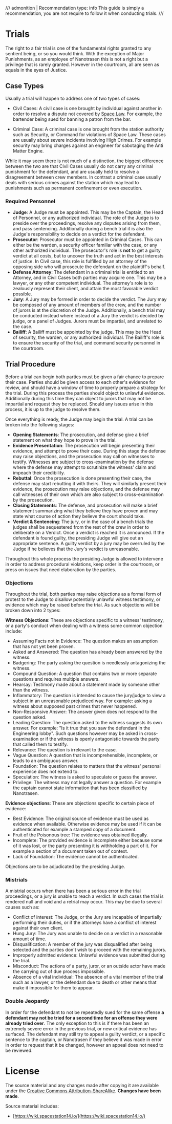 /// admonition | Recommendation
    type: info
This guide is simply a recommendation, you are not require to follow it when conducting trials.
///
	
# Trials

The right to a fair trial is one of the fundamental rights granted to any sentient being, or so you would think. With the exception of Major Punishments, as an employee of Nanotrasen this is not a right but a privilege that is rarely granted. However in the courtroom, all are seen as equals in the eyes of Justice. 

## Case Types

Usually a trial will happen to address one of two types of cases:

- Civil Cases: A civil case is one brought by individual against another in order to resolve a dispute not covered by [Space Law](space-law.md). For example, the bartender being sued for banning a patron from the bar.

- Criminal Case: A criminal case is one brought from the station authority such as Security, or Command for violations of Space Law. These cases are usually about severe incidents involving High Crimes. For example security may bring charges against an engineer for sabotaging the Anti Matter Engine.

While it may seem there is not much of a distinction, the biggest difference between the two are that Civil Cases usually do not carry any criminal punishment for the defendant, and are usually held to resolve a disagreement between crew members. In contrast a criminal case usually deals with serious crimes against the station which may lead to punishments such as permanent confinement or even execution.

### Required Personnel

- **Judge**: A Judge must be appointed. This may be the Captain, the Head of Personnel, or any authorized individual. The role of the Judge is to preside over the proceedings, resolve any disputes arising from them, and pass sentencing. Additionally during a bench trial it is also the Judge's responsibility to decide on a verdict for the defendant.
- **Prosecutor**: Prosecutor must be appointed in Criminal Cases. This can either be the warden, a security officer familiar with the case, or any other authorized individual. The prosecutor's role is **not** to get a guilty verdict at all costs, but to uncover the truth and act in the best interests of justice. In Civil case, this role is fulfilled by an attorney of the opposing side who will prosecute the defendant on the plaintiff's behalf.
- **Defense Attorney**: The defendant in a criminal trial is entitled to an Attorney, and in Civil Cases both parties may acquire one. This may be a lawyer, or any other competent individual. The attorney's role is to zealously represent their client, and attain the most favorable verdict possible.
- **Jury**: A Jury may be formed in order to decide the verdict. The Jury may be composed of any amount of members of the crew, and the number of jurors is at the discretion of the Judge. Additionally, a bench trial may be conducted instead where instead of a Jury the verdict is decided by judge, or a panel of Judges. Jurors must be impartial, and unrelated to the case.
- **Bailiff**: A Bailiff must be appointed by the judge. This may be the Head of security, the warden, or any authorized individual. The Bailiff's role is to ensure the security of the trial, and command security personnel in the courtroom.

## Trial Procedure

Before a trial can begin both parties must be given a fair chance to prepare their case. Parties should be given access to each other's evidence for review, and should have a window of time to properly prepare a strategy for the trial. During this process the parties should object to unlawful evidence. Additionally during this time they can object to jurors that may not be impartial and request they be replaced. Should any issues arise in this process, it is up to the judge to resolve them.

Once everything is ready, the Judge may begin the trial. A trial can be broken into the following stages:

- **Opening Statements**: The prosecution, and defense give a brief statement on what they hope to prove in the trial.
- **Evidence Presentation**: The prosecution will begin presenting their evidence, and attempt to prove their case. During this stage the defense may raise objections, and the prosecution may call on witnesses to testify. Witnesses are subject to cross-examination by the defense where the defense may attempt to scrutinize the witness' claim and impeach their credibility. 
- **Rebuttal**: Once the prosecution is done presenting their case, the defense may start rebutting it with theirs. They will similarly present their evidence, the prosecution may raise objections, and the defense may call witnesses of their own which are also subject to cross-examination by the prosecution. 
- **Closing Statements**: The defense, and prosecution will make a brief statement summarizing what they believe they have proven and may state what  course of action they believe the court should take. 
- **Verdict & Sentencing**: The jury, or in the case of a bench trials the judges shall be sequestered from the rest of the crew in order to deliberate on a Verdict. Once a verdict is reached it is announced. If the defendant is found guilty, the presiding Judge will give out an appropriate sentence. A guilty verdict by a jury may be overruled by the Judge if he believes that the Jury's verdict is unreasonable.

Throughout this whole process the presiding Judge is allowed to intervene in order to address procedural violations, keep order in the courtroom, or press on issues that need elaboration by the parties.

### Objections

Throughout the trial, both parties may raise objections as a formal form of protest to the Judge to disallow potentially unlawful witness testimony, or evidence which may be raised before the trial. As such objections will be broken down into 2 types: 

**Witness Objections**: These are objections specific to a witness' testimony, or a party's conduct when dealing with a witness some common objection include:

- Assuming Facts not in Evidence: The question makes an assumption that has not yet been proven.
- Asked and Answered: The question has already been answered by the witness.
- Badgering: The party asking the question is needlessly antagonizing the witness.
- Compound Question: A question that contains two or more separate questions and requires multiple answers.
- Hearsay: Testimony made about a statement made by someone other than the witness.
- Inflammatory: The question is intended to cause the jury/judge to view a subject in an unreasonable prejudiced way. For example: asking a witness about supposed past crimes that never happened.
- Non-Responsive Answer: The answer given does not respond to the question asked.
- Leading Question: The question asked to the witness suggests its own answer. For example: "Is it true that you saw the defendant in the Engineering lobby". Such questions however may be asked in cross-examination or if the witness is openly antagonistic towards the party that called them to testify.
- Relevance: The question is irrelevant to the case.
- Vague Question: A question that is incomprehensible, incomplete, or leads to an ambiguous answer.
- Foundation: The question relates to matters that the witness' personal experience does not extend to.
- Speculation: The witness is asked to speculate or guess the answer.
- Privilege: The witness may not legally answer a question. For example the captain cannot state information that has been classified by Nanotrasen.


**Evidence objections**: These are objections specific to certain piece of evidence:

- Best Evidence: The original source of evidence must be used as evidence when available. Otherwise evidence may be used if it can be authenticated for example a stamped copy of a document.
- Fruit of the Poisonous tree: The evidence was obtained illegally.
- Incomplete: The provided evidence is incomplete either because some of it was lost, or the party presenting it is withholding a part of it. For example a section of a document taken out of context.
- Lack of Foundation: The evidence cannot be authenticated.

Objections are to be adjudicated by the presiding Judge.

### Mistrials

A mistrial occurs when there has been a serious error in the trial proceedings, or a jury is unable to reach a verdict. In such cases the trial is rendered null and void and a retrial may occur. This may be due to several causes such as:

- Conflict of interest: The Judge, or the Jury are incapable of impartially performing their duties, or if the attorneys have a conflict of interest against their own client.
- Hung Jury: The Jury was unable to decide on a verdict in a reasonable amount of time.
- Disqualification: A member of the jury was disqualified after being selected and the parties don't wish to proceed with the remaining jurors.
- Improperly admitted evidence: Unlawful evidence was submitted during the trial.
- Misconduct: The actions of a party, juror, or an outside actor have made the carrying out of due process impossible.
- Absence of a vital individual: The absence of a vital member of the trial such as a lawyer, or the defendant due to death or other means that make it impossible for them to appear.

### Double Jeopardy

In order for the defendant to not be repeatedly sued for the same offense **a defendant may not be tried for a second time for an offense they were already tried over**. The only exception to this is if there has been an extremely severe error in the previous trial, or new critical evidence has surfaced. The defendant may still try to appeal a guilty verdict, or a specific sentence to the captain, or Nanotrasen if they believe it was made in error in order to request that it be changed, however an appeal does not need to be reviewed.

# License

The source material and any changes made after copying it are available under the [Creative Commons Attribution-ShareAlike](https://creativecommons.org/licenses/by-sa/4.0/). **Changes have been made**.

Source material includes:

- [https://wiki.spacestation14.io/](https://wiki.spacestation14.io/)
